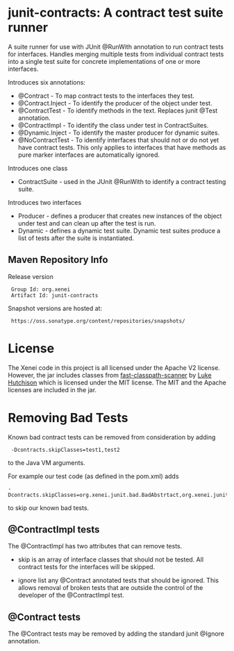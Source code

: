 junit-contracts: A contract test suite runner 
=============================================

A suite runner for use with JUnit @RunWith annotation to run contract tests for interfaces.  Handles merging multiple tests from individual
contract tests into a single test suite for concrete implementations of one or more interfaces.

Introduces six annotations:

* @Contract - To map contract tests to the interfaces they test. 
* @Contract.Inject - To identify the producer of the object under test. 
* @ContractTest - To identify methods in the text. Replaces junit @Test annotation.
* @ContractImpl - To identify the class under test in ContractSuites. 
* @Dynamic.Inject - To identify the master producer for dynamic suites.
* @NoContractTest - To identify interfaces that should not or do not yet have contract tests.  This only applies to interfaces that have methods as pure marker
interfaces are automatically ignored. 

Introduces one class

* ContractSuite - used in the JUnit @RunWith to identify a contract testing suite.

Introduces two interfaces

* Producer - defines a producer that creates new instances of the object under test and can clean up after the test is run. 
* Dynamic - defines a dynamic test suite.  Dynamic test suites produce a list of tests after the suite is instantiated.

Maven Repository Info 
---------------------

Release version

     Group Id: org.xenei 
     Artifact Id: junit-contracts 

Snapshot versions are hosted at:

     https://oss.sonatype.org/content/repositories/snapshots/

License
=======

The Xenei code in this project is all licensed under the Apache V2 license.  However, the jar 
includes classes from <a href="https://github.com/lukehutch/fast-classpath-scanner">fast-classpath-scanner</a> by <a href="https://github.com/lukehutch">Luke Hutchison</a> which is licensed under the MIT license.  The MIT and the Apache licenses are included in the jar.

Removing Bad Tests
==================

Known bad contract tests can be removed from consideration by adding 

     -Dcontracts.skipClasses=test1,test2
     
to the Java VM arguments.

For example our test code (as defined in the pom.xml) adds

    -Dcontracts.skipClasses=org.xenei.junit.bad.BadAbstrtact,org.xenei.junit.bad.BadNoInject

to skip our known bad tests. 

@ContractImpl tests
-------------------

The @ContractImpl has two attributes that can remove tests.

* skip is an array of interface classes that should not be tested.  All contract tests for the interfaces will be skipped.

* ignore list any @Contract annotated tests that should be ignored.  This allows removal of broken
tests that are outside the control of the developer of the @ContractImpl test.

@Contract tests
---------------

The @Contract tests may be removed by adding the standard junit @Ignore annotation.

  

